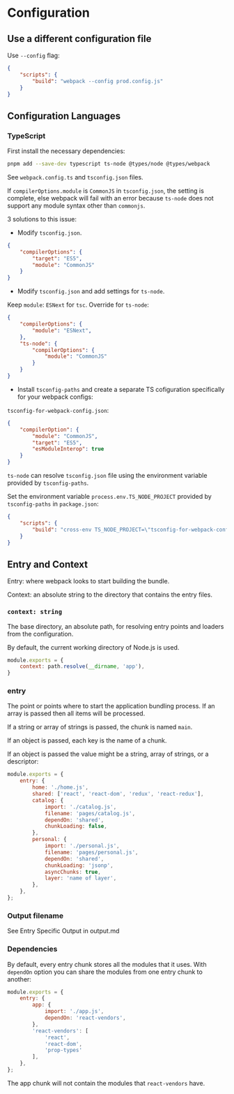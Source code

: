 # Configuration

## Use a different configuration file

Use `--config` flag:

```json
{
    "scripts": {
        "build": "webpack --config prod.config.js"
    }
}
```

## Configuration Languages

### TypeScript

First install the necessary dependencies:

```sh
pnpm add --save-dev typescript ts-node @types/node @types/webpack
```

See `webpack.config.ts` and `tsconfig.json` files.

If `compilerOptions.module` is `CommonJS` in `tsconfig.json`, the setting is complete, else webpack will fail with an error because `ts-node` does not support any module syntax other than `commonjs`.

3 solutions to this issue:

* Modify `tsconfig.json`.

```json
{
    "compilerOptions": {
        "target": "ES5",
        "module": "CommonJS"
    }
}
```

* Modify `tsconfig.json` and add settings for `ts-node`.

Keep `module`: `ESNext` for `tsc`. Override for `ts-node`:

```json
{
    "compilerOptions": {
        "module": "ESNext",
    },
    "ts-node": {
        "compilerOptions": {
            "module": "CommonJS"
        }
    }
}
```

* Install `tsconfig-paths` and create a separate TS cofiguration specifically for your webpack configs:

`tsconfig-for-webpack-config.json`:

```json
{
    "compilerOption": {
        "module": "CommonJS",
        "target": "ES5",
        "esModuleInterop": true
    }
}
```

`ts-node` can resolve `tsconfig.json` file using the environment variable provided by `tsconfig-paths`.

Set the environment variable `process.env.TS_NODE_PROJECT` provided by `tsconfig-paths` in `package.json`:

```json
{
    "scripts": {
        "build": "cross-env TS_NODE_PROJECT=\"tsconfig-for-webpack-config.json\" webpack"
    }
}
```

## Entry and Context

Entry: where webpack looks to start building the bundle.

Context: an absolute string to the directory that contains the entry files.

### `context: string`

The base directory, an absolute path, for resolving entry points and loaders from the configuration.

By default, the current working directory of Node.js is used.

```js
module.exports = {
    context: path.resolve(__dirname, 'app'),
}
```

### entry

The point or points where to start the application bundling process. If an array is passed then all items will be processed.

If a string or array of strings is passed, the chunk is named `main`.

If an object is passed, each key is the name of a chunk.

If an object is passed the value might be a string, array of strings, or a descriptor:

```js
module.exports = {
    entry: {
        home: './home.js',
        shared: ['react', 'react-dom', 'redux', 'react-redux'],
        catalog: {
            import: './catalog.js',
            filename: 'pages/catalog.js',
            dependOn: 'shared',
            chunkLoading: false,
        },
        personal: {
            import: './personal.js',
            filename: 'pages/personal.js',
            dependOn: 'shared',
            chunkLoading: 'jsonp',
            asyncChunks: true,
            layer: 'name of layer',
        },
    },
};
```

### Output filename

See Entry Specific Output in output.md

### Dependencies

By default, every entry chunk stores all the modules that it uses. With `dependOn` option you can share the modules from one entry chunk to another:

```js
module.exports = {
    entry: {
        app: {
            import: './app.js',
            dependOn: 'react-vendors',
        },
        'react-vendors': [
            'react',
            'react-dom',
            'prop-types'
        ],
    },
};
```

The app chunk will not contain the modules that `react-vendors` have.


